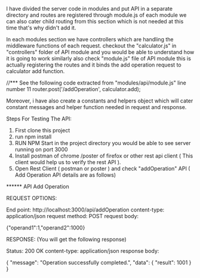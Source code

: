 I have divided the server code in modules and put API in a separate directory and routes are registered through module.js of each module we can also cater child routing from this section which is not needed at this time that's why didn't add it. 

In each modules section we have controllers which are handling the middleware functions of each request. checkout the "calculator.js" in "controllers" folder of API module and you would be able to understand how it is going to work similarly also check "module.js" file of API module this is actually registering the routes and it binds the add operation request to calculator add function. 

//*** See the following code extracted from "modules/api/module.js" line number 11
router.post('/addOperation', calculator.add);

Moreover, i have also create a constants and helpers object which will cater constant messages and helper function needed in request and response.


Steps For Testing The API:

1) First clone this project
2) run npm install
3) RUN NPM Start in the project directory you would be able to see server running on port 3000
4) Install postman of chrome /poster of firefox or other rest api client ( This client would help us to verify the rest API ).
5) Open Rest Client ( postman or poster ) and check "addOperation" API ( Add Operation API details are as follows)



******  API Add Operation

REQUEST OPTIONS:

End point: http://localhost:3000/api/addOperation
content-type: application/json
request method: POST
request body: 

{"operand1":1,"operand2":1000}

RESPONSE: (You will get the following response) 

Status: 200 OK
content-type: application/json
response body:

 {
  "message": "Operation successfully completed.",
  "data": {
    "result": 1001
  }
}